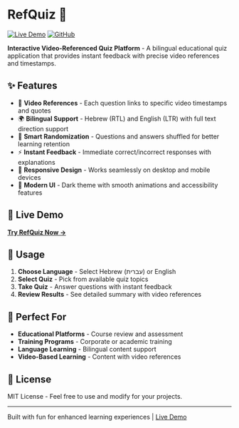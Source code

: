 # RefQuiz 🎯

[![Live Demo](https://img.shields.io/badge/Live%20Demo-Visit%20Site-blue?style=for-the-badge)](https://renanbazinin.github.io/RefQuiz/)
[![GitHub](https://img.shields.io/badge/GitHub-Repository-black?style=for-the-badge&logo=github)](https://github.com/renanbazinin/RefQuiz.git)

**Interactive Video-Referenced Quiz Platform** - A bilingual educational quiz application that provides instant feedback with precise video references and timestamps.

## ✨ Features

- 🎥 **Video References** - Each question links to specific video timestamps and quotes
- 🌍 **Bilingual Support** - Hebrew (RTL) and English (LTR) with full text direction support
- 🔀 **Smart Randomization** - Questions and answers shuffled for better learning retention
- ⚡ **Instant Feedback** - Immediate correct/incorrect responses with explanations
- 📱 **Responsive Design** - Works seamlessly on desktop and mobile devices
- 🎨 **Modern UI** - Dark theme with smooth animations and accessibility features

## 🚀 Live Demo

**[Try RefQuiz Now →](https://renanbazinin.github.io/RefQuiz/)**

## 🎯 Usage

1. **Choose Language** - Select Hebrew (עברית) or English
2. **Select Quiz** - Pick from available quiz topics
3. **Take Quiz** - Answer questions with instant feedback
4. **Review Results** - See detailed summary with video references

## 🌟 Perfect For

- **Educational Platforms** - Course review and assessment
- **Training Programs** - Corporate or academic training
- **Language Learning** - Bilingual content support
- **Video-Based Learning** - Content with video references

## 📄 License

MIT License - Feel free to use and modify for your projects.

---

Built with fun for enhanced learning experiences | [Live Demo](https://renanbazinin.github.io/RefQuiz/)
